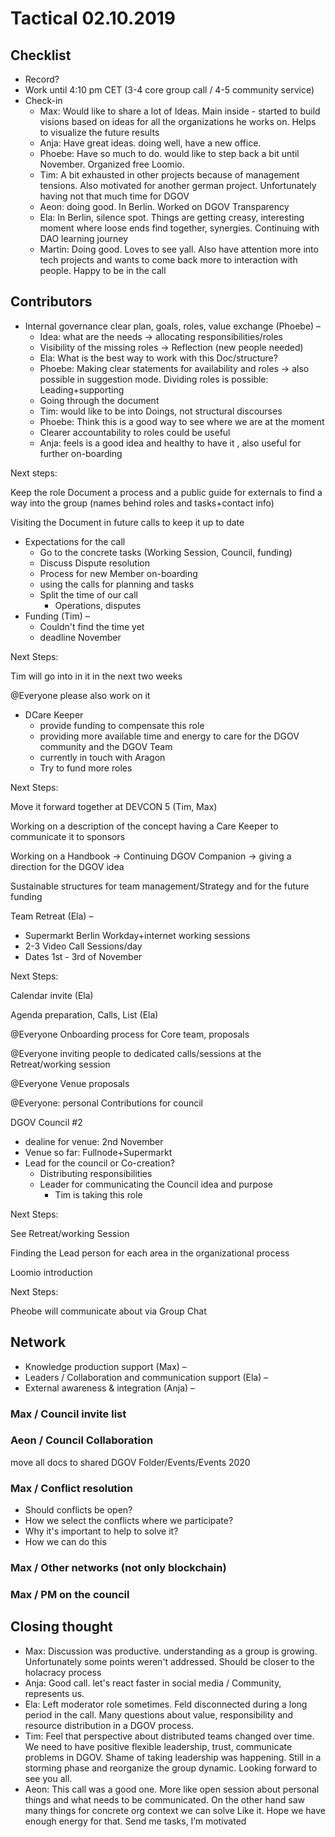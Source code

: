 # Tactical 02.10.2019

## Checklist

* Record?
* Work until 4:10 pm CET \(3-4 core group call / 4-5 community service\)
* Check-in
  * Max: Would like to share a lot of Ideas. Main inside - started to build visions based on ideas for all the organizations he works on. Helps to visualize the future results
  * Anja: Have great ideas. doing well, have a new office. 
  * Phoebe: Have so much to do. would like to step back a bit until November. Organized free Loomio.
  * Tim: A bit exhausted in other projects because of management tensions. Also motivated for another german project. Unfortunately having not that much time for DGOV
  * Aeon: doing good. In Berlin. Worked on DGOV Transparency
  * Ela: In Berlin, silence spot. Things are getting creasy, interesting moment where loose ends find together, synergies. Continuing with DAO learning journey
  * Martin: Doing good. Loves to see yall. Also have attention more into tech projects and wants to come back more to interaction with people.  Happy to be in the call

## Contributors

* Internal governance clear plan, goals, roles, value exchange \(Phoebe\) – 
  * Idea: what are the needs -&gt; allocating responsibilities/roles
  * Visibility of the missing roles -&gt; Reflection \(new people needed\)
  * Ela: What is the best way to work with this Doc/structure?
  * Phoebe: Making clear statements for availability and roles -&gt; also possible in suggestion mode. Dividing roles is possible: Leading+supporting
  * Going through the document
  * Tim: would like to be into Doings, not structural discourses
  * Phoebe: Think this is a good way to see where we are at the moment
  * Clearer accountability to roles could be useful
  * Anja: feels is a good idea and healthy to have it , also useful for further on-boarding

Next steps:

Keep the role Document a process and a public guide for externals to find a way into the group \(names behind roles and tasks+contact info\)

Visiting the Document in future calls to keep it up to date

* Expectations for the call
  * Go to the concrete tasks \(Working Session, Council, funding\)
  * Discuss Dispute resolution
  * Process for new Member on-boarding
  * using the calls for planning and tasks
  * Split the time of our call
    * Operations, disputes
* Funding \(Tim\) – 
  * Couldn't find the time yet
  * deadline November

Next Steps:

Tim will go into in it in the next two weeks

@Everyone please also work on it

* DCare Keeper
  * provide funding to compensate this role
  * providing more available time and energy to care for the DGOV community and the DGOV Team
  * currently in touch with Aragon
  * Try to fund more roles

Next Steps:

Move it forward together at DEVCON 5 \(Tim, Max\)

Working on a description of the concept having a Care Keeper to communicate it to sponsors‌

Working on a Handbook -&gt; Continuing DGOV Companion -&gt; giving a direction for the DGOV idea

Sustainable structures for team management/Strategy and for the future funding



Team Retreat \(Ela\) – 

* Supermarkt Berlin Workday+internet working sessions
* 2-3 Video Call Sessions/day
* Dates 1st - 3rd of November

Next Steps:

Calendar invite \(Ela\)

Agenda preparation, Calls, List \(Ela\)

@Everyone Onboarding process for Core team, proposals

@Everyone inviting people to dedicated calls/sessions at the Retreat/working session

@Everyone Venue proposals

@Everyone: personal Contributions for council



DGOV Council \#2

* dealine for venue: 2nd November
* Venue so far: Fullnode+Supermarkt
* Lead for the council or Co-creation?
  * Distributing responsibilities
  * Leader for communicating the Council idea and purpose
    * Tim is taking this role

Next Steps:

See Retreat/working Session

Finding the Lead person for each area in the organizational process



Loomio introduction

Next Steps:

Pheobe will communicate about via Group Chat

## Network

* Knowledge production support \(Max\) –
* Leaders / Collaboration and communication support \(Ela\) – 
* External awareness & integration \(Anja\) –

### Max / Council invite list

### Aeon / Council Collaboration

move all docs to shared DGOV Folder/Events/Events 2020

### Max / Conflict resolution

* Should conflicts be open?
* How we select the conflicts where we participate?
* Why it's important to help to solve it?
* How we can do this

### Max / Other networks \(not only blockchain\)

### Max / PM on the council

## Closing thought

* Max: Discussion was productive. understanding as a group is growing. Unfortunately some points weren't addressed. Should be closer to the holacracy process
* Anja: Good call. let's react faster in social media / Community, represents us. 
* Ela: Left moderator role sometimes. Feld disconnected during a long period in the call. Many questions about value, responsibility and resource distribution in a DGOV process. 
* Tim: Feel that perspective about distributed teams changed over time. We need to have positive flexible leadership, trust, communicate problems in DGOV. Shame of taking leadership was happening. Still in a storming phase and reorganize the group dynamic. Looking forward to see you all.
* Aeon: This call was a good one. More like open session about personal things and what needs to be communicated. On the other hand saw many things for concrete org context we can solve Like it. Hope we have enough energy for that. Send me tasks, I’m motivated

